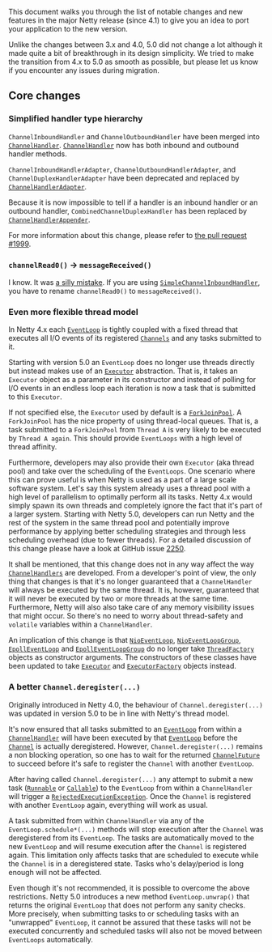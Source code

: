 This document walks you through the list of notable changes and new features in the major Netty release (since 4.1) to give you an idea to port your application to the new version.

Unlike the changes between 3.x and 4.0, 5.0 did not change a lot although it made quite a bit of breakthrough in its design simplicity.  We tried to make the transition from 4.x to 5.0 as smooth as possible, but please let us know if you encounter any issues during migration.

## Core changes

### Simplified handler type hierarchy

`ChannelInboundHandler` and `ChannelOutboundHandler` have been merged into [`ChannelHandler`].  [`ChannelHandler`] now has both inbound and outbound handler methods.

`ChannelInboundHandlerAdapter`, `ChannelOutboundHandlerAdapter`, and `ChannelDuplexHandlerAdapter` have been deprecated and replaced by [`ChannelHandlerAdapter`].

Because it is now impossible to tell if a handler is an inbound handler or an outbound handler, `CombinedChannelDuplexHandler` has been replaced by [`ChannelHandlerAppender`].

For more information about this change, please refer to [the pull request #1999](https://github.com/netty/netty/pull/1999).

### `channelRead0()` → `messageReceived()`

I know.  It was [a silly mistake](https://github.com/netty/netty/issues/1590).  If you are using [`SimpleChannelInboundHandler`], you have to rename `channelRead0()` to `messageReceived()`.

### Even more flexible thread model

In Netty 4.x each [`EventLoop`] is tightly coupled with a fixed thread that executes all I/O events of its registered [`Channels`] and any tasks submitted to it.

Starting with version 5.0 an `EventLoop` does no longer use threads directly but instead makes use of an [`Executor`] abstraction. That is, it takes an `Executor` object as a parameter in its constructor and instead of polling for I/O
events in an endless loop each iteration is now a task that is submitted to this `Executor`.

If not specified else, the `Executor` used by default is a [`ForkJoinPool`]. A `ForkJoinPool` has the nice property of using thread-local queues. That is, a task submitted to a `ForkJoinPool` from `Thread A` is very likely to be executed by `Thread A again`. This should provide `EventLoops` with a high level of thread affinity.

Furthermore, developers may also provide their own `Executor` (aka thread pool) and take over the scheduling of the `EventLoops`. One scenario where this can prove useful is when Netty is used as a part of a large scale software system. Let's say this system already uses a thread pool with a high level of parallelism to optimally perform all its tasks. Netty 4.x would simply spawn its own threads and completely ignore the fact that it's part of a larger system. Starting with Netty 5.0, developers can run Netty and the rest of the system in the same thread pool and potentially improve performance by applying better scheduling strategies and through less scheduling overhead (due to fewer threads). For a detailed discussion of this change please have a look at GitHub issue [2250].

It shall be mentioned, that this change does not in any way affect the way [`ChannelHandlers`] are developed. From a developer's point of view, the only thing that changes is that it's no longer guaranteed that a `ChannelHandler` will always be executed by the same thread. It is, however, guaranteed that it will never be executed by two or more threads at the same time. Furthermore, Netty will also also take care of any memory visibility issues that might occur. So there's no need to worry about thread-safety and `volatile` variables within a `ChannelHandler`.

An implication of this change is that [`NioEventLoop`], [`NioEventLoopGroup`], [`EpollEventLoop`] and
[`EpollEventLoopGroup`] do no longer take [`ThreadFactory`] objects as constructor arguments. The constructors of these classes have been updated to take [`Executor`] and [`ExecutorFactory`] objects instead.

### A better `Channel.deregister(...)`

Originally introduced in Netty 4.0, the behaviour of `Channel.deregister(...)` was updated in version 5.0 to be in line
with Netty's thread model.

It's now ensured that all tasks submitted to an [`EventLoop`] from within a [`ChannelHandler`] will have been executed by that
[`EventLoop`] before the [`Channel`] is actually deregistered. However, `Channel.deregister(...)` remains a non blocking operation, so one has to wait for the returned [`ChannelFuture`] to succeed before it's safe to register the `Channel` with another `EventLoop`.

After having called `Channel.deregister(...)` any attempt to submit a new task ([`Runnable`] or [`Callable`]) to the
`EventLoop` from within a `ChannelHandler` will trigger a [`RejectedExecutionException`]. Once the `Channel` is registered with another `EventLoop` again, everything will work as usual.

A task submitted from within `ChannelHandler` via any of the `EventLoop.schedule*(...)` methods will stop execution
after the `Channel` was deregistered from its `EventLoop`. The tasks are automatically moved to the new 
`EventLoop` and will resume execution after the `Channel` is registered again. This limitation only affects tasks
that are scheduled to execute while the `Channel` is in a deregistered state. Tasks who's delay/period is long enough
will not be affected.

Even though it's not recommended, it is possible to overcome the above restrictions. Netty 5.0 introduces a new method 
`EventLoop.unwrap()` that returns the original `EventLoop` that does not perform any sanity checks. More precisely, when submitting tasks to or scheduling tasks with an "unwrapped" `EventLoop`, it cannot be assured that these tasks will not be executed concurrently and scheduled tasks will also not be moved between `EventLoops` automatically.

[`ChannelHandler`]: http://netty.io/5.0/api/io/netty/channel/ChannelHandler.html
[`ChannelHandlerAdapter`]: http://netty.io/5.0/api/io/netty/channel/ChannelHandlerAdapter.html
[`ChannelHandlerAppender`]: http://netty.io/5.0/api/io/netty/channel/ChannelHandlerAppender.html
[`SimpleChannelInboundHandler`]: http://netty.io/5.0/api/io/netty/channel/SimpleChannelInboundHandler.html
[`EventLoop`]: http://netty.io/5.0/api/io/netty/channel/EventLoop.html
[`Executor`]: http://docs.oracle.com/javase/8/docs/api/java/util/concurrent/Executor.html
[`Channels`]: http://netty.io/5.0/api/io/netty/channel/Channel.html
[`ForkJoinPool`]: http://docs.oracle.com/javase/8/docs/api/java/util/concurrent/ForkJoinPool.html
[`ChannelHandlers`]: http://netty.io/5.0/api/io/netty/channel/ChannelHandler.html
[`NioEventLoop`]: http://netty.io/5.0/api/io/netty/channel/nio/NioEventLoop.html
[`NioEventLoopGroup`]: http://netty.io/5.0/api/io/netty/channel/nio/NioEventLoopGroup.html
[`EpollEventLoop`]: http://netty.io/5.0/api/io/netty/channel/epoll/EpollEventLoop.html
[`EpollEventLoopGroup`]: http://netty.io/5.0/api/io/netty/channel/epoll/EpollEventLoopGroup.html
[`ThreadFactory`]: http://docs.oracle.com/javase/8/docs/api/java/util/concurrent/ThreadFactory.html
[`ExecutorFactory`]: http://netty.io/5.0/api/io/netty/concurrent/ExecutorFactory.html
[`Channel`]: http://netty.io/5.0/api/io/netty/channel/Channel.html
[`Runnable`]: http://docs.oracle.com/javase/8/docs/api/java/lang/Runnable.html
[`Callable`]: http://docs.oracle.com/javase/8/docs/api/java/util/concurrent/Callable.html
[`RejectedExecutionException`]: http://docs.oracle.com/javase/8/docs/api/java/util/concurrent/RejectedExecutionException.html
[2250]: https://github.com/netty/netty/issues/2250
[`ChannelFuture`]: http://netty.io/5.0/api/io/netty/channel/ChannelFuture.html